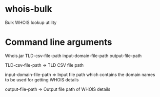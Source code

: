 # whois-bulk
Bulk WHOIS lookup utility

# Command line arguments

Whois.jar TLD-csv-file-path input-domain-file-path output-file-path

TLD-csv-file-path => TLD CSV file path

input-domain-file-path => Input file path which contains the domain names to be used for getting WHOIS details

output-file-path => Output file path of WHOIS details

